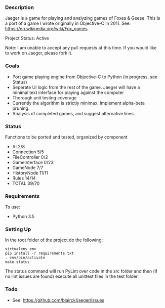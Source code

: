### Description ###
Jaeger is a game for playing and analyzing games of Foxes & Geese. This is a 
port of a game I wrote originally in Objective-C in 2011. See:
https://en.wikipedia.org/wiki/Fox_games

Project Status: Active

Note: I am unable to accept any pull requests at this time. If you would like 
to work on Jaeger, please fork it.

### Goals ###
* Port game playing engine from Objective-C to Python (in progress, see Status)
* Seperate UI logic from the rest of the game. Jaeger will have a minimal text
interface for playing against the computer
* Thorough unit testing coverage
* Currently the algorithm is strictly minimax. Implement alpha-beta pruning.
* Analysis of completed games, and suggest alternative lines.

### Status ###
Functions to be ported and tested, organized by component
* AI                            2/8
* Connection                    5/5
* FileController                0/2
* GameInterface                 0/23
* GameNode                      7/7
* HistoryNode                   11/11
* Rules                         14/14
* TOTAL                         39/70

### Requirements ###
To use:
* Python 3.5

### Setting Up ###
In the root folder of the project do the following:
```
virtualenv env
pip install -r requirements.txt
. env/bin/activate
make status
```
The status command will run PyLint over code in the src folder and then (if no
lint issues are found) execute all unittest files in the test folder.

### Todo ###
* See: https://github.com/blairck/jaeger/issues
